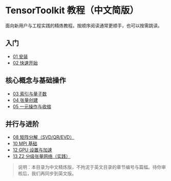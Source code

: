 # TensorToolkit 教程（中文简版）

面向新用户与工程实践的精炼教程。按顺序阅读通常更顺手，也可以按需跳读。

## 入门
- [01 安装](01_安装.md)
- [02 快速开始](02_快速开始.md)

## 核心概念与基础操作
- [03 索引与量子数](03_索引与量子数.md)
- [04 张量创建](04_张量创建.md)
- [05 一元操作与收缩](05_一元操作与收缩.md)

## 并行与进阶
- [08 矩阵分解（SVD/QR/EVD）](08_矩阵分解.md)
- [10 MPI 基础](10_mpi_基础.md)
- [12 GPU 设置与加速](12_GPU_设置.md)
- [13 Z2 分级张量网络（实践）](13_Z2_分级张量网络.md)

> 说明：本目录为中文精炼版，不拘泥于英文目录的章节编号与篇幅。待你审核后，我们再同步到英文版。
